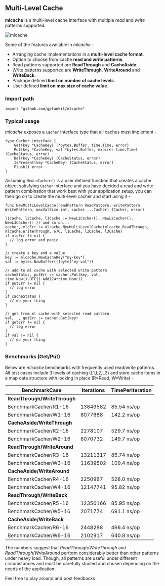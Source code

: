 ## Multi-Level Cache

**mlcache** is a multi-level cache interface with multiple *read* and *write* patterns supported. 

![mlcache](https://user-images.githubusercontent.com/16796393/120887201-21def100-c60f-11eb-9276-cdd0acca7f37.png)

Some of the features available in *mlcache* - 

- Arranging cache implementations in a **multi-level cache format**.
- Option to choose from cache **read and write patterns**.
- Read patterns supported are **ReadThrough** and **CacheAside**.
- Write patterns supported are **WriteThrough**, **WriteAround** and **WriteBack**.
- Package defined **limit on number of cache levels**.
- User defined **limit on max size of cache value**.

### Import path

`import "github.com/gptankit/mlcache"`

### Typical usage

*mlcache* exposes a `Cacher` interface type that all caches must implement -

```
type Cacher interface {
	Get(key *CacheKey) (*bytes.Buffer, time.Time, error)
	Put(key *CacheKey, val *bytes.Buffer, expires time.Time) (CacheStatus, error)
	Del(key *CacheKey) (CacheStatus, error)
	IsPresent(key *CacheKey) (CacheStatus, error)
	Flush() error
}
```

Assuming `NewLnCacher()` is a user defined function that creates a cache object satisfying `Cacher` interface and you have decided a read and write pattern combination that work best with your application setup, you can then go on to create the multi-level cacher and start using it - 

`func NewMultiLevelCache(readPattern ReadPattern, writePattern WritePattern, maxValSize int, caches ...Cacher) (Cacher, error)`

```
l1Cache, l2Cache, l3Cache := NewL1Cacher(), NewL2Cacher(), NewL3Cacher() // and so on...
cacher, mlcErr := mlcache.NewMultiLevelCache(mlcache.ReadThrough, mlcache.WriteThrough, 676, l1Cache, l2Cache, l3Cache)
if mlcErr != nil {
  // log error and panic
}

// create a key and a value
key := mlcache.NewCacheKey("my-key")
val := bytes.NewBuffer([]byte("my-val"))

// add to ml cache with selected write pattern
cacheStatus, putErr := cacher.Put(key, val, time.Now().UTC().Add(24*time.Hour))
if putErr != nil {
  // log error
}
if cacheStatus {
  // do your thing
}

// get from ml cache with selected read pattern
val, _, getErr := cacher.Get(key)
if getErr != nil {
  // log error
}
if val != nil {
  // do your thing
}
```

### Benchmarks (Get/Put)

Below are *mlcache* benchmarks with frequently used read/write patterns. All test cases include 3 levels of caching (L1,L2,L3) and store cache items in a map data structure with locking in place (R=Read, W=Write) - 

| BenchmarkCase | Iterations | TimePerIteration | 
| ------------- | ---------- | ---------------- |
| **ReadThrough/WriteThrough** ||
| BenchmarkCacher/R1-16 | 13849582    |            85.54 ns/op |
| BenchmarkCacher/W1-16 |   8077688   |            142.2 ns/op |
| **CacheAside/WriteThrough** ||
| BenchmarkCacher/R2-16 |   2278107   |            529.7 ns/op |
| BenchmarkCacher/W2-16 |   8070732   |            149.7 ns/op |
| **ReadThrough/WriteAround** ||
| BenchmarkCacher/R3-16 |  13211317   |             86.74 ns/op |
| BenchmarkCacher/W3-16 |  11639502   |            100.4 ns/op |
| **CacheAside/WriteAround** ||
| BenchmarkCacher/R4-16 |   2250987   |            528.0 ns/op |
| BenchmarkCacher/W4-16 |  12147741   |             95.82 ns/op |
| **ReadThrough/WriteBack** ||
| BenchmarkCacher/R5-16 |  12350166   |             85.95 ns/op |
| BenchmarkCacher/W5-16 |   2071774   |            691.1 ns/op |
| **CacheAside/WriteBack** ||
| BenchmarkCacher/R6-16 |   2448288   |            496.4 ns/op |
| BenchmarkCacher/W6-16 |   2102917   |            640.8 ns/op |

The numbers suggest that *ReadThrough/WriteThrough* and *ReadThrough/WriteAround* perform considerably better than other patterns under heavy load. Though, all patterns are useful under different circumstances and must be carefully studied and chosen depending on the needs of the application.

Feel free to play around and post feedbacks